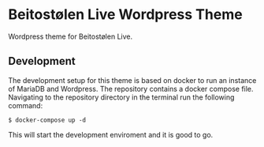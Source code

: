 # Beitostølen Live Wordpress Theme

Wordpress theme for Beitostølen Live.

## Development

The development setup for this theme is based on docker to run an instance of MariaDB and Wordpress. The repository contains a docker compose file. Navigating to the repository directory in the terminal run the following command:

```
$ docker-compose up -d
```

This will start the development enviroment and it is good to go.